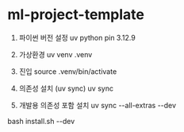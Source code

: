 # ml-project-template

1. 파이썬 버전 설정
   uv python pin 3.12.9

2. 가상환경
   uv venv .venv

3. 진입
   source .venv/bin/activate

4. 의존성 설치 (uv sync)
   uv sync

5. 개발용 의존성 포함 설치
   uv sync --all-extras --dev


bash install.sh --dev
